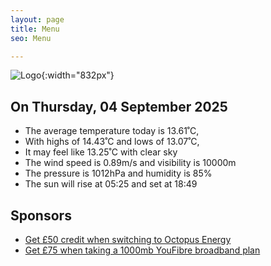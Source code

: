 ```yaml
---
layout: page
title: Menu
seo: Menu

---
```


![Logo](/images/logo.jpg){:width="832px"}

<!-- weather_marker starts -->
## On Thursday, 04 September 2025

- The average temperature today is 13.61˚C,
- With highs of 14.43˚C and lows of 13.07˚C,
- It may feel like 13.25˚C with clear sky
- The wind speed is 0.89m/s and visibility is 10000m
- The pressure is 1012hPa and humidity is 85%
- The sun will rise at 05:25 and set at 18:49

<!-- weather_marker ends -->

## Sponsors

- [Get £50 credit when switching to Octopus Energy](https://bit.ly/3oD1nnS)
- [Get £75 when taking a 1000mb YouFibre broadband plan](https://aklam.io/91zWhU?)
